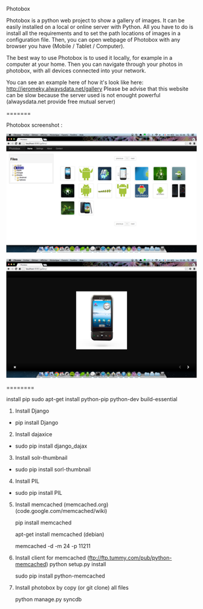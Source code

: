 Photobox

Photobox is a python web project to show a gallery of images. It can be easily installed on a local or online server with Python. All you have to do is install all the requirements and to set the path locations of images in a configuration file. Then, you can open webpage of Photobox with any browser you have (Mobile / Tablet / Computer). 

The best way to use Photobox is to used it locally, for example in a computer at your home. Then you can navigate through your photos in photobox, with all devices connected into your network. 

You can see an example here of how it's look like here: http://jeromeky.alwaysdata.net/gallery
Please be advise that this website can be slow because the server used is not enought powerful (alwaysdata.net provide free mutual server)

=======

Photobox screenshot : 

![Alt text](screen1.png?raw=true)

![Alt text](screen2.png?raw=true)

========

install pip
 sudo apt-get install python-pip python-dev build-essential 

1) Install Django
- pip install Django

2) Install dajaxice
- sudo pip install django_dajax

3) Install solr-thumbnail
- sudo pip install sorl-thumbnail

4) Install PIL
- sudo pip install PIL

5) Install memcached (memcached.org) (code.google.com/memcached/wiki)
	
	pip install memcached
	
	apt-get install memcached (debian)
	
	memcached -d -m 24 -p 11211

6) Install client for memcached (ftp://ftp.tummy.com/pub/python-memcached)
	python setup.py install
	
	sudo pip install python-memcached 

7) Install photobox
   by copy (or git clone) all files

	python manage.py syncdb
